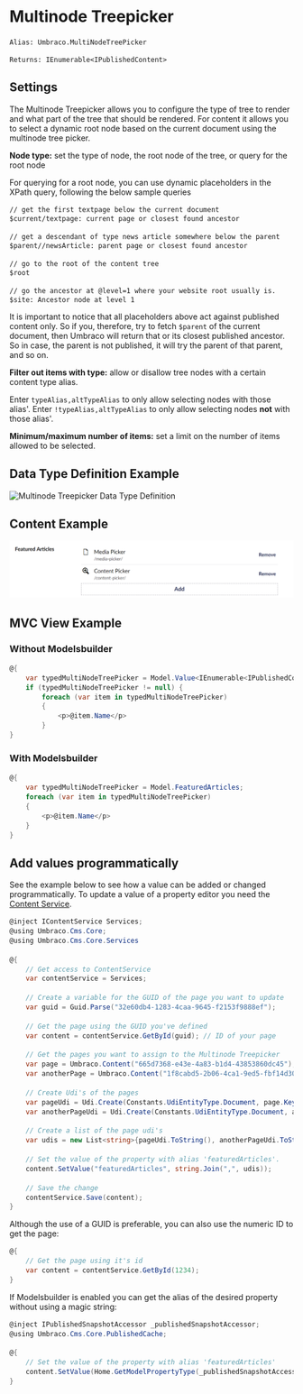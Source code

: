 # Multinode Treepicker

`Alias: Umbraco.MultiNodeTreePicker`

`Returns: IEnumerable<IPublishedContent>`

## Settings

The Multinode Treepicker allows you to configure the type of tree to render and what part of the tree that should be rendered. For content it allows you to select a dynamic root node based on the current document using the multinode tree picker.

**Node type:** set the type of node, the root node of the tree, or query for the root node

For querying for a root node, you can use dynamic placeholders in the XPath query, following the below sample queries

```
// get the first textpage below the current document
$current/textpage: current page or closest found ancestor

// get a descendant of type news article somewhere below the parent
$parent//newsArticle: parent page or closest found ancestor

// go to the root of the content tree
$root

// go the ancestor at @level=1 where your website root usually is.
$site: Ancestor node at level 1
```

It is important to notice that all placeholders above act against published content only. So if you, therefore, try to fetch `$parent` of the current document, then Umbraco will return that or its closest published ancestor. So in case, the parent is not published, it will try the parent of that parent, and so on.

**Filter out items with type:** allow or disallow tree nodes with a certain content type alias.

Enter `typeAlias,altTypeAlias` to only allow selecting nodes with those alias'. Enter `!typeAlias,altTypeAlias` to only allow selecting nodes **not** with those alias'.

**Minimum/maximum number of items:** set a limit on the number of items allowed to be selected.

## Data Type Definition Example

![Multinode Treepicker Data Type Definition](../../../../../../11/umbraco-cms/fundamentals/backoffice/property-editors/built-in-property-editors/images/Multinode-Treepicker-DataType-8\_1.png)

## Content Example

![Multinode Treepicker](../../../../../../11/umbraco-cms/fundamentals/backoffice/property-editors/built-in-property-editors/images/Multinode-Treepicker-Content-v8.png)

## MVC View Example

### Without Modelsbuilder

```csharp
@{
    var typedMultiNodeTreePicker = Model.Value<IEnumerable<IPublishedContent>>("featuredArticles");
    if (typedMultiNodeTreePicker != null) {
        foreach (var item in typedMultiNodeTreePicker)
        {
            <p>@item.Name</p>
        }
}
```

### With Modelsbuilder

```csharp
@{
    var typedMultiNodeTreePicker = Model.FeaturedArticles;
    foreach (var item in typedMultiNodeTreePicker)
    {
        <p>@item.Name</p>
    }
}
```

## Add values programmatically

See the example below to see how a value can be added or changed programmatically. To update a value of a property editor you need the [Content Service](../../../../reference/management/services/contentservice/).

```csharp
@inject IContentService Services;
@using Umbraco.Cms.Core;
@using Umbraco.Cms.Core.Services 

@{
    // Get access to ContentService
    var contentService = Services;

    // Create a variable for the GUID of the page you want to update
    var guid = Guid.Parse("32e60db4-1283-4caa-9645-f2153f9888ef");

    // Get the page using the GUID you've defined
    var content = contentService.GetById(guid); // ID of your page

    // Get the pages you want to assign to the Multinode Treepicker
    var page = Umbraco.Content("665d7368-e43e-4a83-b1d4-43853860dc45");
    var anotherPage = Umbraco.Content("1f8cabd5-2b06-4ca1-9ed5-fbf14d300d59");

    // Create Udi's of the pages
    var pageUdi = Udi.Create(Constants.UdiEntityType.Document, page.Key);
    var anotherPageUdi = Udi.Create(Constants.UdiEntityType.Document, anotherPage.Key);

    // Create a list of the page udi's
    var udis = new List<string>{pageUdi.ToString(), anotherPageUdi.ToString()};

    // Set the value of the property with alias 'featuredArticles'. 
    content.SetValue("featuredArticles", string.Join(",", udis));

    // Save the change
    contentService.Save(content);
}
```

Although the use of a GUID is preferable, you can also use the numeric ID to get the page:

```csharp
@{
    // Get the page using it's id
    var content = contentService.GetById(1234); 
}
```

If Modelsbuilder is enabled you can get the alias of the desired property without using a magic string:

```csharp
@inject IPublishedSnapshotAccessor _publishedSnapshotAccessor;
@using Umbraco.Cms.Core.PublishedCache;

@{
    // Set the value of the property with alias 'featuredArticles'
    content.SetValue(Home.GetModelPropertyType(_publishedSnapshotAccessor ,x => x.FeaturedArticles).Alias, string.Join(",", udis));
}
```

